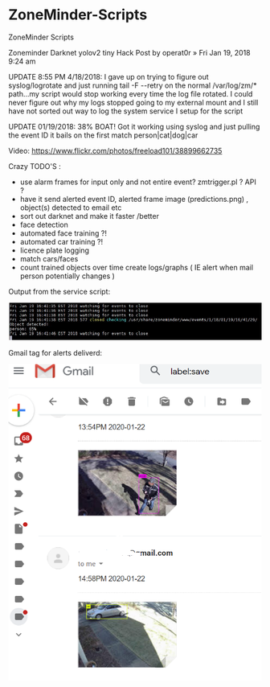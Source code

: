 # ZoneMinder-Scripts
ZoneMinder Scripts


Zoneminder Darknet yolov2 tiny Hack
Post by operat0r » Fri Jan 19, 2018 9:24 am

UPDATE 8:55 PM 4/18/2018: I gave up on trying to figure out syslog/logrotate and just running tail -F --retry on the normal /var/log/zm/* path...my script would stop working every time the log file rotated. I could never figure out why my logs stopped going to my external mount and I still have not sorted out way to log the system service I setup for the script

UPDATE 01/19/2018: 38% BOAT! Got it working using syslog and just pulling the event ID it bails on the first match person|cat|dog|car

Video:
https://www.flickr.com/photos/freeload101/38899662735

Crazy TODO'S :

* use alarm frames for input only and not entire event? zmtrigger.pl ? API ?
* have it send alerted event ID, alerted frame image (predictions.png) , object(s) detected to email etc
* sort out darknet and make it faster /better
* face detection
* automated face training ?!
* automated car training ?!
* licence plate logging
* match cars/faces
* count trained objects over time create logs/graphs ( IE alert when mail person potentially changes )



Output from the service script:



![enter image description here](https://github.com/freeload101/ZoneMinder-Scripts/blob/master/ZM1.png?raw=true)



Gmail tag for alerts deliverd:



![enter image description here](https://github.com/freeload101/ZoneMinder-Scripts/blob/master/ZM2.png?raw=true)
